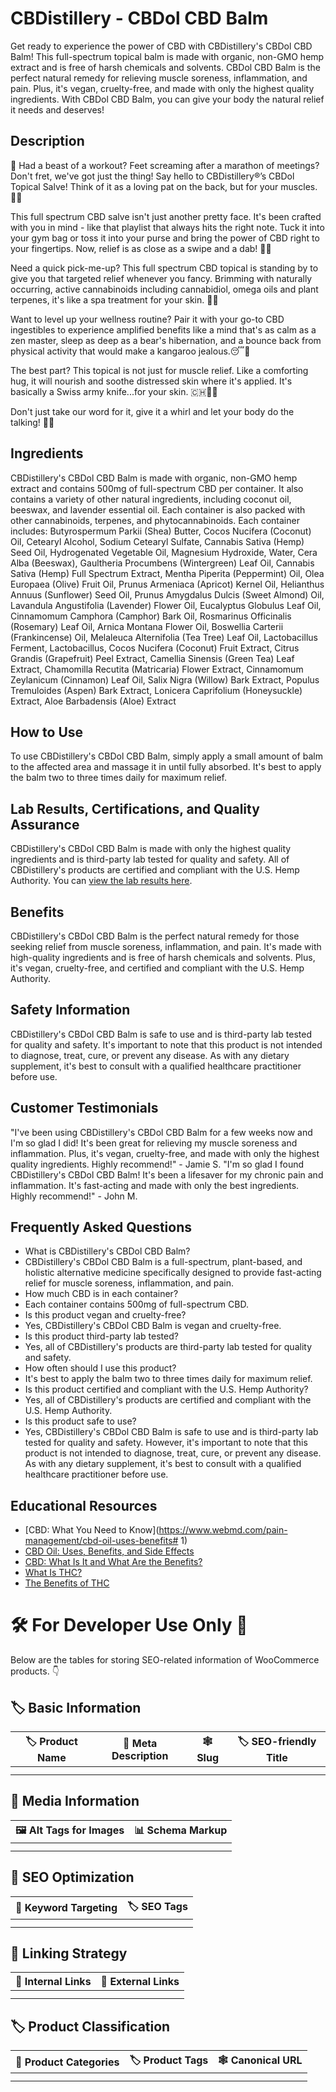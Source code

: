 # CBDistillery - CBDol CBD Balm
Get ready to experience the power of CBD with CBDistillery's CBDol CBD Balm! This full-spectrum topical balm is made with organic, non-GMO hemp extract and is free of harsh chemicals and solvents. CBDol CBD Balm is the perfect natural remedy for relieving muscle soreness, inflammation, and pain. Plus, it's vegan, cruelty-free, and made with only the highest quality ingredients. With CBDol CBD Balm, you can give your body the natural relief it needs and deserves!
## Description
💪 Had a beast of a workout? Feet screaming after a marathon of meetings? Don't fret, we've got just the thing! Say hello to CBDistillery®’s CBDol Topical Salve! Think of it as a loving pat on the back, but for your muscles. 🤗🌱

This full spectrum CBD salve isn't just another pretty face. It's been crafted with you in mind - like that playlist that always hits the right note. Tuck it into your gym bag or toss it into your purse and bring the power of CBD right to your fingertips. Now, relief is as close as a swipe and a dab! 💼👝

Need a quick pick-me-up? This full spectrum CBD topical is standing by to give you that targeted relief whenever you fancy. Brimming with naturally occurring, active cannabinoids including cannabidiol, omega oils and plant terpenes, it's like a spa treatment for your skin. 🌿🍃

Want to level up your wellness routine? Pair it with your go-to CBD ingestibles to experience amplified benefits like a mind that's as calm as a zen master, sleep as deep as a bear's hibernation, and a bounce back from physical activity that would make a kangaroo jealous.😴🦘

The best part? This topical is not just for muscle relief. Like a comforting hug, it will nourish and soothe distressed skin where it's applied. It's basically a Swiss army knife...for your skin. 🇨🇭🔪🎈

Don't just take our word for it, give it a whirl and let your body do the talking! 🎉🥳
## Ingredients
CBDistillery's CBDol CBD Balm is made with organic, non-GMO hemp extract and contains 500mg of full-spectrum CBD per container. It also contains a variety of other natural ingredients, including coconut oil, beeswax, and lavender essential oil. Each container is also packed with other cannabinoids, terpenes, and phytocannabinoids. Each container includes: Butyrospermum Parkii (Shea) Butter, Cocos Nucifera (Coconut) Oil, Cetearyl Alcohol, Sodium Cetearyl Sulfate, Cannabis Sativa (Hemp) Seed Oil, Hydrogenated Vegetable Oil, Magnesium Hydroxide, Water, Cera Alba (Beeswax), Gaultheria Procumbens (Wintergreen) Leaf Oil, Cannabis Sativa (Hemp) Full Spectrum Extract, Mentha Piperita (Peppermint) Oil, Olea Europaea (Olive) Fruit Oil, Prunus Armeniaca (Apricot) Kernel Oil, Helianthus Annuus (Sunflower) Seed Oil, Prunus Amygdalus Dulcis (Sweet Almond) Oil, Lavandula Angustifolia (Lavender) Flower Oil, Eucalyptus Globulus Leaf Oil, Cinnamomum Camphora (Camphor) Bark Oil, Rosmarinus Officinalis (Rosemary) Leaf Oil, Arnica Montana Flower Oil, Boswellia Carterii (Frankincense) Oil, Melaleuca Alternifolia (Tea Tree) Leaf Oil, Lactobacillus Ferment, Lactobacillus, Cocos Nucifera (Coconut) Fruit Extract, Citrus Grandis (Grapefruit) Peel Extract, Camellia Sinensis (Green Tea) Leaf Extract, Chamomilla Recutita (Matricaria) Flower Extract, Cinnamomum Zeylanicum (Cinnamon) Leaf Oil, Salix Nigra (Willow) Bark Extract, Populus Tremuloides (Aspen) Bark Extract, Lonicera Caprifolium (Honeysuckle) Extract, Aloe Barbadensis (Aloe) Extract
## How to Use
To use CBDistillery's CBDol CBD Balm, simply apply a small amount of balm to the affected area and massage it in until fully absorbed. It's best to apply the balm two to three times daily for maximum relief. 
## Lab Results, Certifications, and Quality Assurance
CBDistillery's CBDol CBD Balm is made with only the highest quality ingredients and is third-party lab tested for quality and safety. All of CBDistillery's products are certified and compliant with the U.S. Hemp Authority. You can [view the lab results here](https://www.thecbdistillery.com/product/500mg-cbd-salve-topical-cbdol/#view-lab-results). 
## Benefits
CBDistillery's CBDol CBD Balm is the perfect natural remedy for those seeking relief from muscle soreness, inflammation, and pain. It's made with high-quality ingredients and is free of harsh chemicals and solvents. Plus, it's vegan, cruelty-free, and certified and compliant with the U.S. Hemp Authority. 
## Safety Information
CBDistillery's CBDol CBD Balm is safe to use and is third-party lab tested for quality and safety. It's important to note that this product is not intended to diagnose, treat, cure, or prevent any disease. As with any dietary supplement, it's best to consult with a qualified healthcare practitioner before use. 
## Customer Testimonials
"I've been using CBDistillery's CBDol CBD Balm for a few weeks now and I'm so glad I did! It's been great for relieving my muscle soreness and inflammation. Plus, it's vegan, cruelty-free, and made with only the highest quality ingredients. Highly recommend!" - Jamie S. 
"I'm so glad I found CBDistillery's CBDol CBD Balm! It's been a lifesaver for my chronic pain and inflammation. It's fast-acting and made with only the best ingredients. Highly recommend!" - John M. 
## Frequently Asked Questions
- What is CBDistillery's CBDol CBD Balm?
- CBDistillery's CBDol CBD Balm is a full-spectrum, plant-based, and holistic alternative medicine specifically designed to provide fast-acting relief for muscle soreness, inflammation, and pain. 
- How much CBD is in each container?
- Each container contains 500mg of full-spectrum CBD. 
- Is this product vegan and cruelty-free?
- Yes, CBDistillery's CBDol CBD Balm is vegan and cruelty-free. 
- Is this product third-party lab tested?
- Yes, all of CBDistillery's products are third-party lab tested for quality and safety. 
- How often should I use this product?
- It's best to apply the balm two to three times daily for maximum relief. 
- Is this product certified and compliant with the U.S. Hemp Authority?
- Yes, all of CBDistillery's products are certified and compliant with the U.S. Hemp Authority. 
- Is this product safe to use?
- Yes, CBDistillery's CBDol CBD Balm is safe to use and is third-party lab tested for quality and safety. However, it's important to note that this product is not intended to diagnose, treat, cure, or prevent any disease. As with any dietary supplement, it's best to consult with a qualified healthcare practitioner before use. 
## Educational Resources
- [CBD: What You Need to Know](https://www.webmd.com/pain-management/cbd-oil-uses-benefits# 1)
- [CBD Oil: Uses, Benefits, and Side Effects](https://www.healthline.com/nutrition/cbd-oil-benefits)
- [CBD: What Is It and What Are the Benefits?](https://www.health.harvard.edu/blog/cannabidiol-cbd-what-we-know-and-what-we-dont-2018082414476)
- [What Is THC?](https://www.healthline.com/health/what-is-thc)
- [The Benefits of THC](https://www.verywellmind.com/what-are-the-benefits-of-thc-5097115)
# 🛠️ For Developer Use Only 🔐

Below are the tables for storing SEO-related information of WooCommerce products. 👇

## 🏷️ Basic Information 

| 🏷️ Product Name | 📝 Meta Description | 🕸️ Slug | 🏷️ SEO-friendly Title |
| -------------- | ------------------ | ------ | ---------------------- |
|                |                    |        |                        |
|                |                    |        |                        |

## 📸 Media Information

| 🖼️ Alt Tags for Images | 📊 Schema Markup |
| --------------------- | --------------- |
|                       |                 |
|                       |                 |

## 🔎 SEO Optimization

| 🎯 Keyword Targeting | 🏷️ SEO Tags |
| ------------------- | ---------- |
|                     |            |
|                     |            |

## 🔗 Linking Strategy 

| 🔗 Internal Links | 🔗 External Links |
| ---------------- | ---------------- |
|                  |                  |
|                  |                  |

## 🏷️ Product Classification 

| 📂 Product Categories | 🏷️ Product Tags | 🕸️ Canonical URL |
| ------------------ | ------------ | ------------- |
|                    |              |               |
|                    |              |               |
